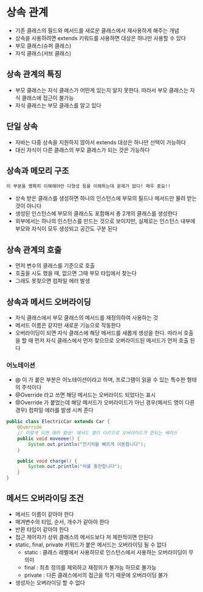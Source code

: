 # 상속 관계

- 기존 클래스의 필드와 메서드를 새로운 클래스에서 재사용하게 해주는 개념
- 상속을 사용하려면 extends 키워드를 사용하면 대상은 하나만 사용할 수 있다
- 부모 클래스(슈퍼 클래스)
- 자식 클래스(서브 클래스)

## 상속 관계의 특징

- 부모 클래스는 자식 클래스가 어떤게 있는지 알지 못한다. 따라서 부모 클래스는 자식 클래스에 접근이 불가능
- 자식 클래스는 부모 클래스를 알고 있다

## 단일 상속

- 자바는 다중 상속을 지원하지 않아서 extends 대상은 하나만 선택이 가능하다
- 대신 자식이 다른 클래스의 부모 클래스가 되는 것은 가능하다

## 상속과 메모리 구조

`이 부분을 명확히 이해해야만 다형성 등을 이해하는데 문제가 없다! 매우 중요!!`

- 상속 받은 클래스를 생성하면 하나의 인스턴스에 부모의 필드나 메서드만 물려 받는 것이 아니다
- 생성된 인스턴스에 부모의 클래스도 포함해서 총 2개의 클래스를 생성한다
- 외부에서는 하나의 인스턴스를 만드는 것으로 보이지만, 실제로는 인스턴스 내부에 부모와 자식이 모두 생성되고 공간도 구분 된다

## 상속 관계의 호출

- 먼저 변수의 클래스를 기준으로 호출
- 호출을 시도 했을 때, 없으면 그때 부모 타입에서 찾는다
- 그래도 못찾으면 컴파일 에러 발생

## 상속과 메서드 오버라이딩

- 자식 클래스에서 부모 클래스의 메서드를 재정의하여 사용하는 것
- 메서드 이름은 같지만 새로운 기능으로 작동한다
- 오버라이딩이 되면 자식 클래스에 해당 메서드를 새롭게 생성을 한다. 따라서 호출을 할 때 먼저 자식 클래스에서 먼저 찾으므로 오버라이드된 메서드가 먼저 호출 된다

### 어노테이션

- @ 이 가 붙은 부분은 어노테이션이라고 하며, 프로그램이 읽을 수 있는 특수한 형태의 주석이다
- @Override 라고 쓰면 해당 메서드는 오버라이드 되었다는 표시
- @Override 가 붙었는데 해당 메서드가 오버라이드가 아닌 경우(메서드 명이 다른 경우) 컴파일 에러를 발생 시켜 준다

```java
public class ElectricCar extends Car {
    @Override
    // 이렇게 되면 에러 발생! 메서드 명이 다르므로 오버라이드가 안되는 케이스
    public void moveeee() {
        System.out.println("전기차를 빠르게 이동합니다");
    }

    public void charge() {
        System.out.println("차를 충전합니다");
    }
}
```

## 메서드 오버라이딩 조건

- 메서드 이름이 같아야 한다
- 매겨변수의 타입, 순서, 개수가 같아야 한다
- 반환 타입이 같아야 한다
- 접근 제어자가 상위 클래스의 메서드보다 저 제한적이면 안된다
- static, final, private 키워드가 붙은 메서드는 오버라이딩 될 수 없다
    - static : 클래스 레벨에서 사용하므로 인스턴스에서 사용하는 오버라이딩이 무의미
    - final : 최초 정의를 제외하고 재정의가 불가능 하므로 불가능
    - private : 다른 클래스에서의 접근을 막기 때문에 오버라이딩 불가
- 생성자는 오버라이딩 할 수 없다
